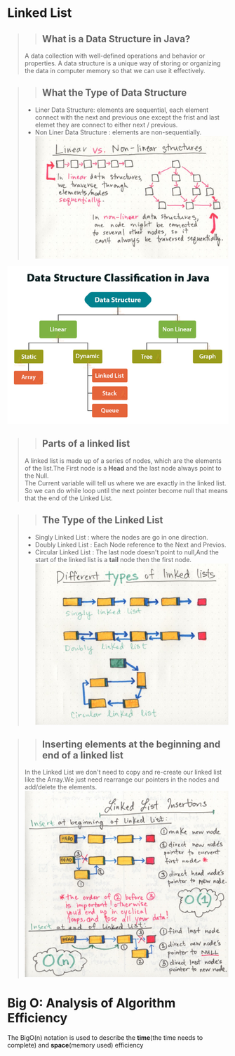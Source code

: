 # Linked List  
>> ## What is a Data Structure in Java?  
> A data collection with well-defined operations and behavior or properties. A data structure is a unique way of storing or organizing the data in computer memory so that we can use it effectively.

>> ## What the Type of Data Structure
> * Liner Data Structure: elements are sequential, each element connect with the next and previous one except the frist and last elemet they are connect to either next / previous.   
> * Non Liner Data Structure : elements are non-sequentially.  
![linernon](./Linked_List/Liner_non.jpeg)  

![linkedList](./Linked_List/data-structure-classification-in-java.jpg)  

>>## Parts of a linked list  
>A linked list is made up of a series of nodes, which are the elements of the list.The First node is a **Head** and the last node always point to the Null.  
The Current variable will tell us where  we are exactly in the linked list.  
So we can do while loop until the next pointer become null that means that the end of the Linked List.  

>>## The Type of the Linked List  
> * Singly Linked List : where the nodes are go in one direction.  
> * Doubly Linked List : Each Node reference to the Next and Previos.  
> * Circular Linked List : The last node doesn't point to null,And the start of the linked list is a **tail** node then the first node.
![linkedListType](./Linked_List/linkedListType.jpeg)  

>>## Inserting elements at the beginning and end of a linked list  
>In the Linked List we don't need to copy and re-create our linked list like the Array.We just need rearrange our pointers in the nodes and add/delete the elements.
![linkedListInsert](./Linked_List/Insert.jpeg)  

# Big O: Analysis of Algorithm Efficiency 
The BigO(n) notation is used to describe the **time**(the time needs to complete) and **space**(memory used) efficiency 






